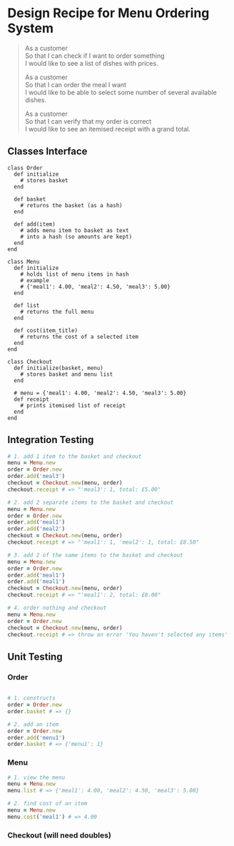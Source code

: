 # Design Recipe for Menu Ordering System

> As a customer  
> So that I can check if I want to order something  
> I would like to see a list of dishes with prices.
>
> As a customer  
> So that I can order the meal I want  
> I would like to be able to select some number of several available dishes.
>
> As a customer  
> So that I can verify that my order is correct  
> I would like to see an itemised receipt with a grand total.

## Classes Interface
```
class Order
  def initialize
    # stores basket
  end

  def basket
    # returns the basket (as a hash)
  end

  def add(item)
    # adds menu item to basket as text
    # into a hash (so amounts are kept)
  end
end

class Menu
  def initialize
    # holds list of menu items in hash
    # example
    # {'meal1': 4.00, 'meal2': 4.50, 'meal3': 5.00}
  end

  def list
    # returns the full menu
  end

  def cost(item_title)
    # returns the cost of a selected item
  end
end

class Checkout
  def initialize(basket, menu)
    # stores basket and menu list
  end

  # menu = {'meal1': 4.00, 'meal2': 4.50, 'meal3': 5.00}
  def receipt
    # prints itemised list of receipt
  end
end

```


## Integration Testing

```ruby
# 1. add 1 item to the basket and checkout
menu = Menu.new
order = Order.new
order.add('meal3')
checkout = Checkout.new(menu, order)
checkout.receipt # => "'meal3': 1, total: £5.00"

# 2. add 2 separate items to the basket and checkout
menu = Menu.new
order = Order.new
order.add('meal1')
order.add('meal2')
checkout = Checkout.new(menu, order)
checkout.receipt # => "'meal1': 1, 'meal2': 1, total: £8.50"

# 3. add 2 of the same items to the basket and checkout
menu = Menu.new
order = Order.new
order.add('meal1')
order.add('meal1')
checkout = Checkout.new(menu, order)
checkout.receipt # => "'meal1': 2, total: £8.00"

# 4. order nothing and checkout
menu = Menu.new
order = Order.new
checkout = Checkout.new(menu, order)
checkout.receipt # => throw an error 'You haven't selected any items'

```


## Unit Testing


### Order
```ruby

# 1. constructs
order = Order.new
order.basket # => {}

# 2. add an item
order = Order.new
order.add('menu1')
order.basket # => {'menu1': 1}


```

### Menu
```ruby
# 1. view the menu
menu = Menu.new
menu.list # => {'meal1': 4.00, 'meal2': 4.50, 'meal3': 5.00}

# 2. find cost of an item
menu = Menu.new
menu.cost('meal1') # => 4.00

```
### Checkout (will need doubles)
```ruby



```